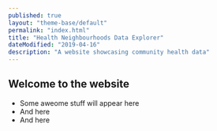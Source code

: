 ```yaml
---
published: true
layout: "theme-base/default"
permalink: "index.html"
title: "Health Neighbourhoods Data Explorer"
dateModified: "2019-04-16"
description: "A website showcasing community health data"
---
```


## Welcome to the website

+ Some aweome stuff will appear here
+ And here
+ And here
